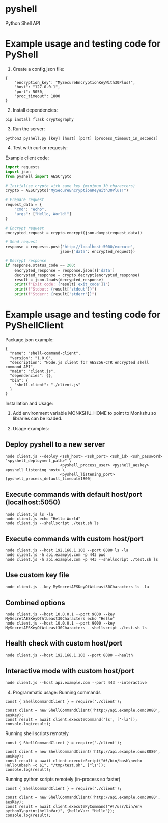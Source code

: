 # pyshell
Python Shell API 


# Example usage and testing code for PyShell
1. Create a config.json file:
```
{
    "encryption_key": "MySecureEncryptionKeyWith30Plus!",
    "host": "127.0.0.1",
    "port": 5050,
    "proc_timeout": 1800
}
```

2. Install dependencies:
```
pip install flask cryptography
```

3. Run the server:
```
python3 pyshell.py [key] [host] [port] [process_timeout_in_seconds]
```

4. Test with curl or requests:

Example client code:
```python
import requests
import json
from pyshell import AESCrypto

# Initialize crypto with same key (minimum 30 characters)
crypto = AESCrypto("MySecureEncryptionKeyWith30Plus!")

# Prepare request
request_data = {
    "cmd": "echo",
    "args": ["Hello, World!"]
}

# Encrypt request
encrypted_request = crypto.encrypt(json.dumps(request_data))

# Send request
response = requests.post('http://localhost:5000/execute', 
                        json={'data': encrypted_request})

# Decrypt response
if response.status_code == 200:
    encrypted_response = response.json()['data']
    decrypted_response = crypto.decrypt(encrypted_response)
    result = json.loads(decrypted_response)
    print(f"Exit code: {result['exit_code']}")
    print(f"Stdout: {result['stdout']}")
    print(f"Stderr: {result['stderr']}")
```


# Example usage and testing code for PyShellClient
Package.json example:
```
{
  "name": "shell-command-client",
  "version": "1.0.0",
  "description": "Node.js client for AES256-CTR encrypted shell command API",
  "main": "client.js",
  "dependencies": {},
  "bin": {
    "shell-client": "./client.js"
  }
}
```

Installation and Usage:
1. Add environment variable MONKSHU_HOME to point to Monkshu so libraries can be loaded.

3. Usage examples:

## Deploy pyshell to a new server
```
node client.js --deploy <ssh_host> <ssh_port> <ssh_id> <ssh_password> "<pyshell_deployment_path>" \    
                        <pyshell_process_user> <pyshell_aeskey> <pyshell_listening_host> \
                        <pyshell_listening_port> [pyshell_process_default_timeout=1800]
```
   
## Execute commands with default host/port (localhost:5050)
```
node client.js ls -la
node client.js echo "Hello World"
node client.js --shellscript ./test.sh ls
```

## Execute commands with custom host/port
```
node client.js --host 192.168.1.100 --port 8080 ls -la
node client.js -h api.example.com -p 443 pwd
node client.js -h api.example.com -p 443 --shellscript ./test.sh ls
```

## Use custom key file
```
node client.js --key MySecretAESKeyOfAtLeast30Characters ls -la
```

## Combined options
```
node client.js --host 10.0.0.1 --port 9000 --key MySecretAESKeyOfAtLeast30Characters echo "Hello"
node client.js --host 10.0.0.1 --port 9000 --key MySecretAESKeyOfAtLeast30Characters --shellscript ./test.sh ls
```

## Health check with custom host/port
```
node client.js --host 192.168.1.100 --port 8080 --health
```

## Interactive mode with custom host/port
```
node client.js --host api.example.com --port 443 --interactive
```

4. Programmatic usage:
Running commands
```
const { ShellCommandClient } = require('./client');

const client = new ShellCommandClient('http://api.example.com:8080', aesKey);
const result = await client.executeCommand('ls', ['-la']);
console.log(result);
```

Running shell scripts remotely
```
const { ShellCommandClient } = require('./client');

const client = new ShellCommandClient('http://api.example.com:8080', aesKey);
const result = await client.executeScript("#!/bin/bash\necho Hello\nbash -c $1", "/tmp/test.sh", ["ls"]);
console.log(result);
```


Running python scripts remotely (in-process so faster)
```
const { ShellCommandClient } = require('./client');

const client = new ShellCommandClient('http://api.example.com:8080', aesKey);
const result = await client.executePyCommand("#!/usr/bin/env python3\nprint(helloVar)", {helloVar: "Hello"});
console.log(result);
```
